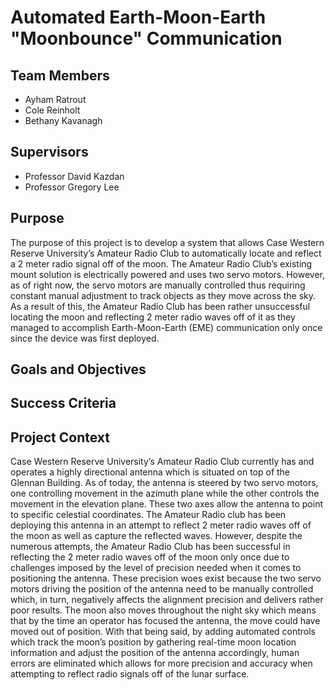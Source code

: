 # Automated Earth-Moon-Earth "Moonbounce" Communication

## Team Members
* Ayham Ratrout
* Cole Reinholt
* Bethany Kavanagh

## Supervisors
* Professor David Kazdan
* Professor Gregory Lee

## Purpose
The purpose of this project is to develop a system that allows Case Western Reserve University’s Amateur Radio Club to automatically locate and reflect a 2 meter radio signal off of the moon. The Amateur Radio Club’s existing mount solution is electrically powered and uses two servo motors. However, as of right now, the servo motors are manually controlled thus requiring constant manual adjustment to track objects as they move across the sky. As a result of this, the Amateur Radio Club has been rather unsuccessful locating the moon and reflecting 2 meter radio waves off of it as they managed to accomplish Earth-Moon-Earth (EME) communication only once since the device was first deployed. 

## Goals and Objectives


## Success Criteria

## Project Context
Case Western Reserve University’s Amateur Radio Club currently has and operates a highly directional antenna which is situated on top of the Glennan Building. As of today,  the antenna is steered by two servo motors, one controlling movement in the azimuth plane while the other controls the movement in the elevation plane. These two axes allow the antenna to point to specific celestial coordinates. The Amateur Radio club has been deploying this antenna in an attempt to reflect 2 meter radio waves off of the moon as well as capture the reflected waves. However, despite the numerous attempts, the Amateur Radio Club has been successful in reflecting the 2 meter radio waves off of the moon only once due to challenges imposed by the level of precision needed when it comes to positioning the antenna. These precision woes exist because the two servo motors driving the position of the antenna need to be manually controlled which, in turn, negatively affects the alignment precision and delivers rather poor results. The moon also moves throughout the night sky which means that by the time an operator has focused the antenna, the move could have moved out of position. With that being said, by adding automated controls which track the moon’s position by gathering real-time moon location information and adjust the position of the antenna accordingly, human errors are eliminated which allows for more precision and accuracy when attempting to reflect radio signals off of the lunar surface.
